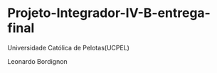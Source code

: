 # Projeto-Integrador-IV-B-entrega-final

Universidade Católica de Pelotas(UCPEL)


Leonardo Bordignon
